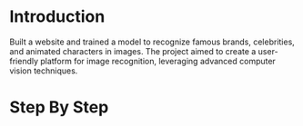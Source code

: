 # Introduction

Built a website and trained a model to recognize famous brands, celebrities, and animated characters in images. The project aimed to create a user-friendly platform for image recognition, leveraging advanced computer vision techniques.

# Step By Step
